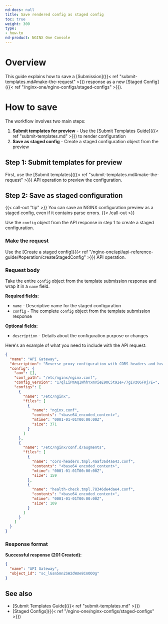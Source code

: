 ```yaml
---
nd-docs: null
title: Save rendered config as staged config
toc: true
weight: 300
type:
- how-to
nd-product: NGINX One Console
---
```


# Overview

This guide explains how to save a [Submission]({{< ref "submit-templates.md#make-the-request" >}}) response as a new [Staged Config]({{< ref "/nginx-one/nginx-configs/staged-configs" >}}).

# How to save

The workflow involves two main steps:

1. **Submit templates for preview** - Use the [Submit Templates Guide]({{< ref "submit-templates.md" >}}) to render configuration
2. **Save as staged config** - Create a staged configuration object from the preview

## Step 1: Submit templates for preview

First, use the [Submit templates]({{< ref "submit-templates.md#make-the-request" >}}) API operation to preview the configuration.

## Step 2: Save as staged configuration

{{< call-out "tip" >}}
You can save an NGINX configuration preview as a staged config, even if it contains parse errors.
{{< /call-out >}}

Use the `config` object from the API response in step 1 to create a staged configuration.

### Make the request

Use the [Create a staged config]({{< ref "/nginx-one/api/api-reference-guide/#operation/createStagedConfig" >}}) API operation.

### Request body

Take the entire `config` object from the template submission response and wrap it in a `name` field.

**Required fields:**
- `name` - Descriptive name for the staged configuration
- `config` - The complete `config` object from the template submission response

**Optional fields:**
- `description` - Details about the configuration purpose or changes

Here's an example of what you need to include with the API request:

```json
{
  "name": "API Gateway",
  "description": "Reverse proxy configuration with CORS headers and health check endpoint",
  "config": {
    "aux": [],
    "conf_path": "/etc/nginx/nginx.conf",
    "config_version": "17qlLiPmAqIWhhYxmVieE9mC5t92e+/7gIvz0GFRj/E=",
    "configs": [
      {
        "name": "/etc/nginx",
        "files": [
          {
            "name": "nginx.conf",
            "contents": "<base64_encoded_content>",
            "mtime": "0001-01-01T00:00:00Z",
            "size": 371
          }
        ]
      },
      {
        "name": "/etc/nginx/conf.d/augments",
        "files": [
          {
            "name": "cors-headers.tmpl.4aaf36d4a643.conf",
            "contents": "<base64_encoded_content>",
            "mtime": "0001-01-01T00:00:00Z",
            "size": 159
          },
          {
            "name": "health-check.tmpl.78346de4dae4.conf",
            "contents": "<base64_encoded_content>",
            "mtime": "0001-01-01T00:00:00Z",
            "size": 109
          }
        ]
      }
    ]
  }
}
```

### Response format

**Successful response (201 Created):**

```json
{
  "name": "API Gateway",
  "object_id": "sc_lGsm5mn2SW2dWUe8CmOOOg"
}
```

## See also

- [Submit Templates Guide]({{< ref "submit-templates.md" >}})
- [Staged Configs]({{< ref "/nginx-one/nginx-configs/staged-configs" >}})


